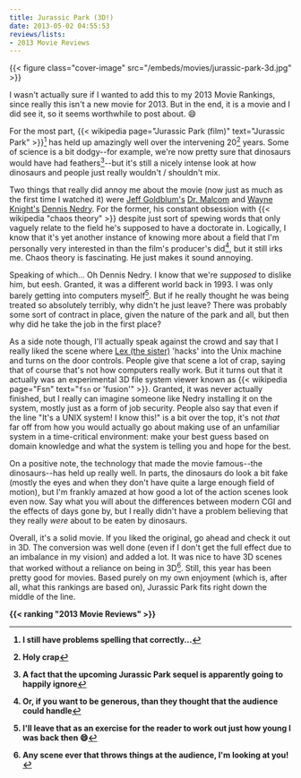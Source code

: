 ```yaml
---
title: Jurassic Park (3D!)
date: 2013-05-02 04:55:53
reviews/lists:
- 2013 Movie Reviews
---
```

{{< figure class="cover-image" src="/embeds/movies/jurassic-park-3d.jpg" >}}

 I wasn't actually sure if I wanted to add this to my 2013 Movie Rankings, since really this isn't a new movie for 2013. But in the end, it is a movie and I did see it, so it seems worthwhile to post about. :smile:

<!--more-->

For the most part, {{< wikipedia page="Jurassic Park (film)" text="Jurassic Park" >}}[^1] has held up amazingly well over the intervening 20[^2] years. Some of science is a bit dodgy--for example, we're now pretty sure that dinosaurs would have had feathers[^3]--but it's still a nicely intense look at how dinosaurs and people just really wouldn't / shouldn't mix.

Two things that really did annoy me about the movie (now just as much as the first time I watched it) were <a href="http://www.imdb.com/name/nm0000156/?ref_=tt_cl_t3" title="Jeff Goldblum on IMDb">Jeff Goldblum's</a> <a href="http://www.imdb.com/character/ch0002031/?ref_=tt_cl_t3" title="Dr. Malcom on IMDb">Dr. Malcom</a> and <a href="http://www.imdb.com/name/nm0001431/?ref_=tt_cl_t11" title="Wayne Knight on IMDb">Wayne Knight's</a> <a href="http://www.imdb.com/character/ch0002044/?ref_=tt_cl_t11" title="Dennis Nedry">Dennis Nedry</a>. For the former, his constant obsession with {{< wikipedia "chaos theory" >}} despite just sort of spewing words that only vaguely relate to the field he's supposed to have a doctorate in. Logically, I know that it's yet another instance of knowing more about a field that I'm personally very interested in than the film's producer's did[^4], but it still irks me. Chaos theory is fascinating. He just makes it sound annoying.

Speaking of which... Oh Dennis Nedry. I know that we're *supposed* to dislike him, but eesh. Granted, it was a different world back in 1993. I was only barely getting into computers myself[^5]. But if he really thought he was being treated so absolutely terribly, why didn't he just leave? There was probably some sort of contract in place, given the nature of the park and all, but then why did he take the job in the first place? 

As a side note though, I'll actually speak against the crowd and say that I really liked the scene where <a href="http://www.imdb.com/character/ch0002041/?ref_=tt_cl_t8" title="Lex Murphy on IMDb">Lex (the sister)</a> 'hacks' into the Unix machine and turns on the door controls. People give that scene a lot of crap, saying that of course that's not how computers really work. But it turns out that it actually was an experimental 3D file system viewer known as {{< wikipedia page="Fsn" text="`fsn` or 'fusion'" >}}. Granted, it was never actually finished, but I really can imagine someone like Nedry installing it on the system, mostly just as a form of job security. People also say that even if the line "It's a UNIX system! I know this!" is a bit over the top, it's not *that* far off from how you would actually go about making use of an unfamiliar system in a time-critical environment: make your best guess based on domain knowledge and what the system is telling you and hope for the best. 

On a positive note, the technology that made the movie famous--the dinosaurs--has held up really well. In parts, the dinosaurs do look a bit fake (mostly the eyes and when they don't have quite a large enough field of motion), but I'm frankly amazed at how good a lot of the action scenes look even now. Say what you will about the differences between modern CGI and the effects of days gone by, but I really didn't have a problem believing that they really *were* about to be eaten by dinosaurs. 

Overall, it's a solid movie. If you liked the original, go ahead and check it out in 3D. The conversion was well done (even if I don't get the full effect due to an imbalance in my vision) and added a lot. It was nice to have 3D scenes that worked without a reliance on being in 3D[^6]. Still, this year has been pretty good for movies. Based purely on my own enjoyment (which is, after all, what this rankings are based on), Jurassic Park fits right down the middle of the line.

<strong>{{< ranking "2013 Movie Reviews" >}}

[^1]: I still have problems spelling that correctly...
[^2]: Holy crap
[^3]: A fact that the upcoming Jurassic Park sequel is apparently going to happily ignore
[^4]: Or, if you want to be generous, than they thought that the audience could handle
[^5]: I'll leave that as an exercise for the reader to work out just how young I was back then :smile:
[^6]: Any scene ever that throws things at the audience, I'm looking at you!